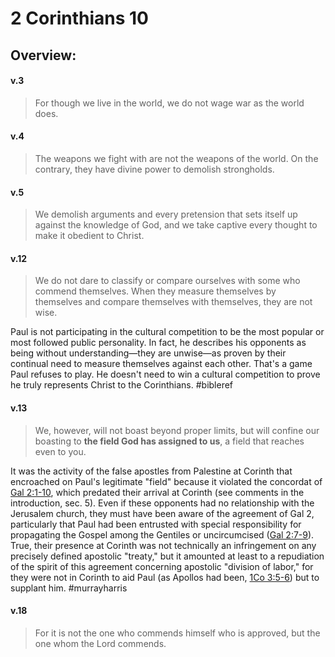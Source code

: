 # 2 Corinthians 10

## Overview:


#### v.3
>For though we live in the world, we do not wage war as the world does.

#### v.4
>The weapons we fight with are not the weapons of the world. On the contrary, they have divine power to demolish strongholds.

#### v.5
>We demolish arguments and every pretension that sets itself up against the knowledge of God, and we take captive every thought to make it obedient to Christ.

#### v.12
>We do not dare to classify or compare ourselves with some who commend themselves. When they measure themselves by themselves and compare themselves with themselves, they are not wise.

Paul is not participating in the cultural competition to be the most popular or most followed public personality. In fact, he describes his opponents as being without understanding—they are unwise—as proven by their continual need to measure themselves against each other. That's a game Paul refuses to play. He doesn't need to win a cultural competition to prove he truly represents Christ to the Corinthians.
#bibleref 

#### v.13
>We, however, will not boast beyond proper limits, but will confine our boasting to **the field God has assigned to us**, a field that reaches even to you.

It was the activity of the false apostles from Palestine at Corinth that encroached on Paul's legitimate "field" because it violated the concordat of [Gal 2:1-10](Galations2), which predated their arrival at Corinth (see comments in the introduction, sec. 5). Even if these opponents had no relationship with the Jerusalem church, they must have been aware of the agreement of Gal 2, particularly that Paul had been entrusted with special responsibility for propagating the Gospel among the Gentiles or uncircumcised ([Gal 2:7-9](Galatians2#v.7)). True, their presence at Corinth was not technically an infringement on any precisely defined apostolic "treaty," but it amounted at least to a repudiation of the spirit of this agreement concerning apostolic "division of labor," for they were not in Corinth to aid Paul (as Apollos had been, [1Co 3:5-6](1Cor3#v.6-7)) but to supplant him.
#murrayharris 

#### v.18
>For it is not the one who commends himself who is approved, but the one whom the Lord commends.

